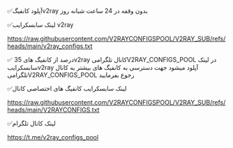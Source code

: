 ✅آپلود  کانفیگv2ray  بدون وقفه در 24 ساعت شبانه روز

✅لینک سابسکرایب v2ray

https://raw.githubusercontent.com/V2RAYCONFIGSPOOL/V2RAY_SUB/refs/heads/main/v2ray_configs.txt 


✅ 35 درصد  از کانفیگ هایv2ray کانال تلگرامیV2RAY_CONFIGS_POOL در لینک سابسکرایبv2ray  آپلود میشود جهت دسترسی به کانفیگ های بیشتر به کانال تلگرامیV2RAY_CONFIGS_POOL رجوع بفرمایید 

✅لینک سابسکرایب کانفیگ های اختصاصی کانال 


https://raw.githubusercontent.com/V2RAYCONFIGSPOOL/V2RAY_SUB/refs/heads/main/V2RAYCONFIGS.txt

✅لینک کانال تلگرام 

https://t.me/v2ray_configs_pool
